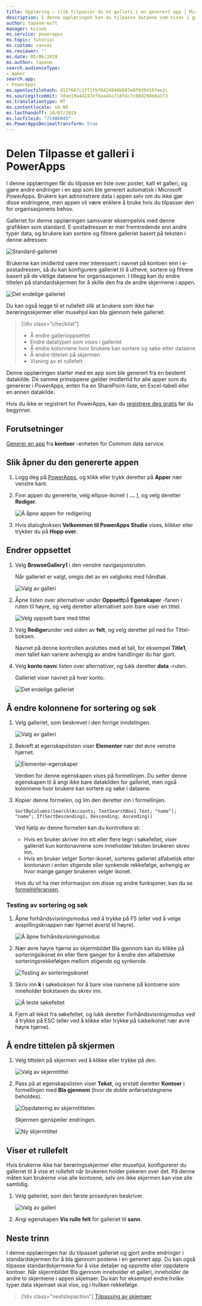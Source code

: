 ```yaml
---
title: Opplæring – slik tilpasser du et galleri i en generert app | Microsoft Docs
description: I denne opplæringen kan du tilpasse dataene som vises i galleriet og andre elementer for en app som har blitt generert automatisk i PowerApps.
author: tapanm-msft
manager: kvivek
ms.service: powerapps
ms.topic: tutorial
ms.custom: canvas
ms.reviewer: ''
ms.date: 05/06/2018
ms.author: tapanm
search.audienceType:
- maker
search.app:
- PowerApps
ms.openlocfilehash: d12f667c1ff1fbf8424840b887e0f9394197ee2c
ms.sourcegitcommit: 7dae19a44247ef6aad4c718fdc7c68d298b0a1f3
ms.translationtype: MT
ms.contentlocale: nb-NO
ms.lasthandoff: 10/07/2019
ms.locfileid: "71986045"
ms.PowerAppsDecimalTransform: true
---
```

# <a name="tutorial-customize-a-gallery-in-powerapps"></a>Delen Tilpasse et galleri i PowerApps

I denne opplæringen får du tilpasse en liste over poster, kalt et galleri, og gjøre andre endringer i en app som ble generert automatisk i Microsoft PowerApps. Brukere kan administrere data i appen selv om du ikke gjør disse endringene, men appen vil være enklere å bruke hvis du tilpasser den for organisasjonens behov.

Galleriet for denne opplæringen samsvarer eksempelvis med denne grafikken som standard. E-postadressen er mer fremtredende enn andre typer data, og brukere kan sortere og filtrere galleriet basert på teksten i denne adressen:

![Standard-galleriet](./media/customize-layout-sharepoint/gallery-before.png)

Brukerne kan imidlertid være mer interessert i navnet på kontoen enn i e-postadressen, så du kan konfigurere galleriet til å utheve, sortere og filtrere basert på de viktige dataene for organisasjonen. I tillegg kan du endre tittelen på standardskjermen for å skille den fra de andre skjermene i appen.

![Det endelige galleriet](./media/customize-layout-sharepoint/gallery-after.png)

Du kan også legge til et rullefelt slik at brukere som ikke har berøringsskjermer eller musehjul kan bla gjennom hele galleriet.

> [!div class="checklist"]
> * Å endre gallerioppsettet
> * Endre datatypen som vises i galleriet
> * Å endre kolonnene hvor brukere kan sortere og søke etter dataene
> * Å endre tittelen på skjermen
> * Visning av et rullefelt

Denne opplæringen starter med en app som ble generert fra en bestemt datakilde. De samme prinsippene gjelder imidlertid for alle apper som du genererer i PowerApps, enten fra en SharePoint-liste, en Excel-tabell eller en annen datakilde.

Hvis du ikke er registrert for PowerApps, kan du [registrere deg gratis](https://web.powerapps.com?utm_source=padocs&utm_medium=linkinadoc&utm_campaign=referralsfromdoc) før du begynner.

## <a name="prerequisites"></a>Forutsetninger

[Generer en app](data-platform-create-app.md) fra **kontoer** -enheten for Common data service.

## <a name="open-the-generated-app"></a>Slik åpner du den genererte appen

1. Logg deg på [PowerApps](https://web.powerapps.com?utm_source=padocs&utm_medium=linkinadoc&utm_campaign=referralsfromdoc), og klikk eller trykk deretter på **Apper** nær venstre kant.

1. Finn appen du genererte, velg ellipse-ikonet ( **...** ), og velg deretter **Rediger**.

    ![Å åpne appen for redigering](./media/customize-layout-sharepoint/open-app.png)

1. Hvis dialogboksen **Velkommen til PowerApps Studio** vises, klikker eller trykker du på **Hopp over**.

## <a name="change-the-layout"></a>Endrer oppsettet

1. Velg **BrowseGallery1** i den venstre navigasjonsruten.

    Når galleriet er valgt, omgis det av en valgboks med håndtak.

    ![Valg av galleri](media/customize-layout-sharepoint/select-gallery-1.png)

1. Åpne listen over alternativer under **Oppsett**på **Egenskaper** -fanen i ruten til høyre, og velg deretter alternativet som bare viser en tittel.

    ![Velg oppsett bare med tittel](./media/customize-layout-sharepoint/choose-layout.png)

1. Velg **Rediger**under ved siden av **felt**, og velg deretter pil ned for Tittel-boksen.

    Navnet på denne kontrollen avsluttes med et tall, for eksempel **Title1**, men tallet kan variere avhengig av andre handlinger du har gjort.

1. Velg **konto navn**i listen over alternativer, og lukk deretter **data** -ruten.

    Galleriet viser navnet på hver konto.

    ![Det endelige galleriet](./media/customize-layout-sharepoint/final-gallery.png)

## <a name="change-sort-and-search-columns"></a>Å endre kolonnene for sortering og søk

1. Velg galleriet, som beskrevet i den forrige inndelingen.

    ![Valg av galleri](./media/customize-layout-sharepoint/select-gallery-title.png)

1. Bekreft at egenskapslisten viser **Elementer** nær det øvre venstre hjørnet.

    ![Elementer-egenskaper](./media/customize-layout-sharepoint/items-property.png)

    Verdien for denne egenskapen vises på formellinjen. Du setter denne egenskapen til å angi ikke bare datakilden for galleriet, men også kolonnene hvor brukere kan sortere og søke i dataene.

1. Kopier denne formelen, og lim den deretter inn i formellinjen.

    ```SortByColumns(Search(Accounts; TextSearchBox1.Text; "name"); "name"; If(SortDescending1; Descending; Ascending))```

    Ved hjelp av denne formelen kan du kontrollere at:

    * Hvis en bruker skriver inn ett eller flere tegn i søkefeltet, viser galleriet kun kontonavnene som inneholder teksten brukeren skrev inn.
    * Hvis en bruker velger Sorter-ikonet, sorteres galleriet alfabetisk etter kontonavn i enten stigende eller synkende rekkefølge, avhengig av hvor mange ganger brukeren velger ikonet.

     Hvis du vil ha mer informasjon om disse og andre funksjoner, kan du se [formelreferansen](formula-reference.md).

### <a name="test-sorting-and-searching"></a>Testing av sortering og søk

1. Åpne forhåndsvisningsmodus ved å trykke på F5 (eller ved å velge avspillingsknappen nær hjørnet øverst til høyre).

    ![Å åpne forhåndsvisningsmodus](./media/customize-layout-sharepoint/open-preview.png)

1. Nær øvre høyre hjørne av skjermbildet Bla gjennom kan du klikke på sorteringsikonet én eller flere ganger for å endre den alfabetiske sorteringsrekkefølgen mellom stigende og synkende.

    ![Testing av sorteringsikonet](./media/customize-layout-sharepoint/sort-button.png)

1. Skriv inn **k** i søkeboksen for å bare vise navnene på kontoene som inneholder bokstaven du skrev inn.

    ![Å teste søkefeltet](./media/customize-layout-sharepoint/test-filter.png)

1. Fjern all tekst fra søkefeltet, og lukk deretter Forhåndsvisningmodus ved å trykke på ESC (eller ved å klikke eller trykke på lukkeikonet nær øvre høyre hjørne).

## <a name="change-the-screen-title"></a>Å endre tittelen på skjermen

1. Velg tittelen på skjermen ved å klikke eller trykke på den.

    ![Valg av skjermtittel](./media/customize-layout-sharepoint/select-title.png)

1. Pass på at egenskapslisten viser **Tekst**, og erstatt deretter **Kontoer** i formellinjen med **Bla gjennom** (hvor de doble anførselstegnene beholdes).

    ![Oppdatering av skjermtittelen](./media/customize-layout-sharepoint/change-screen-title.png)

    Skjermen gjenspeiler endringen.

    ![Ny skjermtittel](./media/customize-layout-sharepoint/new-screen-title.png)

## <a name="show-a-scrollbar"></a>Viser et rullefelt

Hvis brukerne ikke har berøringsskjermer eller musehjul, konfigurerer du galleriet til å vise et rullefelt når brukeren holder pekeren over det. På denne måten kan brukerne vise alle kontoene, selv om ikke skjermen kan vise alle samtidig.

1. Velg galleriet, som den første prosedyren beskriver.

    ![Valg av galleri](./media/customize-layout-sharepoint/select-gallery-sorted.png)

1. Angi egenskapen **Vis rulle felt** for galleriet til **sann**.

## <a name="next-steps"></a>Neste trinn

I denne opplæringen har du tilpasset galleriet og gjort andre endringer i standardskjermen for å bla gjennom postene i en generert app. Du kan også tilpasse standardskjermene for å vise detaljer og opprette eller oppdatere kontoer. Når skjermbildet Bla gjennom inneholder et galleri, inneholder de andre to skjermene i appen skjemaer. Du kan for eksempel endre hvilke typer data skjemaet skal vise, og i hvilken rekkefølge.

> [!div class="nextstepaction"]
> [Tilpassing av skjemaer](customize-forms-sharepoint.md)
